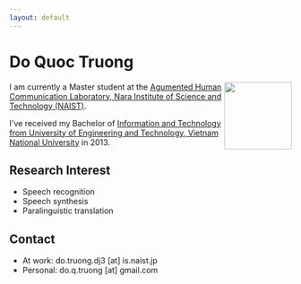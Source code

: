 ```yaml
---
layout: default
---
```


<!--<div class="home">-->

# Do Quoc Truong #
<img style="float: right;" height="120" src="https://github.com/truongdq/truongdq.github.io/raw/master/images/avatar.jpg">

I am currently a Master student at the [Agumented Human Communication Laboratory, Nara Institute of Science and Technology (NAIST)](http://ahclab.naist.jp/index_en.html).

I've received my Bachelor of [Information and Technology from University of Engineering and Technology, Vietnam National University](http://e.uet.vnu.edu.vn/) in 2013.

## Research Interest
- Speech recognition
- Speech synthesis
- Paralinguistic translation

## Contact

- At work: do.truong.dj3 [at] is.naist.jp
- Personal: do.q.truong [at] gmail.com


